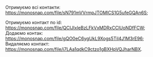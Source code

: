 Отримуємо всі контакти:  https://monosnap.com/file/sN791mVVrmpJTOMlCS1G5ufeGQAn6S;

Отримуємо контакт по id: https://monosnap.com/file/QCIJIxleBzLFkVxMDRxCClUoNDfFCW;
Додаємо контак: https://monosnap.com/file/gQO0eC6ygUkL9Xogs5Til4J1M3rE96;
Видаляємо контакт: https://monosnap.com/file/i7LAa1qdkC9ctzo1gBXHpVQJharNBX.
